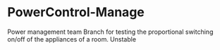 # PowerControl-Manage
Power management team
Branch for testing the proportional switching on/off of the appliances of a room.
Unstable
